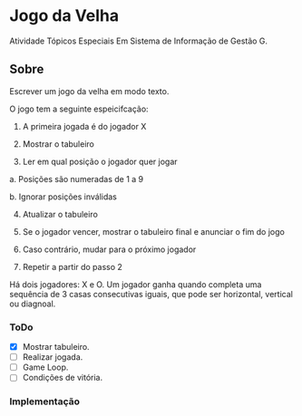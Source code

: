 # Jogo da Velha

Atividade Tópicos Especiais Em Sistema de Informação de Gestão G.

## Sobre
Escrever um jogo da velha em modo texto.

O jogo tem a seguinte espeicifcação:

1. A primeira jogada é do jogador X

2. Mostrar o tabuleiro

3. Ler em qual posição o jogador quer jogar

  a. Posições são numeradas de 1 a 9

  b. Ignorar posições inválidas

4. Atualizar o tabuleiro

5. Se o jogador vencer, mostrar o tabuleiro final e anunciar o fim do jogo

6. Caso contrário, mudar para o próximo jogador

7. Repetir a partir do passo 2

Há dois jogadores: X e O. Um jogador ganha quando completa uma sequência de 3 casas consecutivas iguais, que pode ser horizontal, vertical ou diagnoal.

### ToDo
- [x] Mostrar tabuleiro.
- [ ] Realizar jogada.
- [ ] Game Loop.
- [ ] Condições de vitória.

### Implementação
